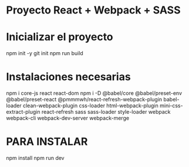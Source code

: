 # Proyecto React + Webpack + SASS

# Inicializar el proyecto
npm init -y
git init
npm run build

# Instalaciones necesarias
npm i core-js react react-dom
npm i -D @babel/core @babel/preset-env @babel/preset-react @pmmmwh/react-refresh-webpack-plugin babel-loader clean-webpack-plugin css-loader html-webpack-plugin mini-css-extract-plugin react-refresh sass sass-loader style-loader webpack webpack-cli webpack-dev-server webpack-merge

# PARA INSTALAR
 npm install
 npm run dev
 

